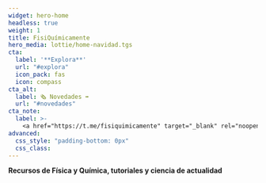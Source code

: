 ```yaml
---
widget: hero-home
headless: true
weight: 1
title: FisiQuímicamente
hero_media: lottie/home-navidad.tgs
cta:
  label: '**Explora**'
  url: "#explora"
  icon_pack: fas
  icon: compass
cta_alt:
  label: 🗞️ Novedades ➡️
  url: "#novedades"
cta_note:
  label: >-
    <a href="https://t.me/fisiquimicamente" target="_blank" rel="noopener"><i class="fab fa-telegram mr-1"></i>**Suscríbete** al **canal** de **Telegram**</a>, al <a href="https://www.getrevue.co/profile/fisiquimicamente" target="_blank" rel="noopener"><i class="fas fa-newspaper mr-1"></i>**boletín** de **noticias**</a> o al canal <a href="https://fisiquimicamente.com/index.xml" target="_blank" rel="noopener"><i class="fas fa-rss mr-1"></i>**RSS**</a> si no quieres perderte ninguna actualización.<br><a href="https://discord.gg/kJqPqTJ" target="_blank" rel="noopener"><i class="fab fa-discord mr-1"></i>**Únete** al **servidor** de **Discord**</a> para participar activamente en la web, comentando, dando tu opinión, realizando peticiones, sugerencias...
advanced:
  css_style: "padding-bottom: 0px"
  css_class: 
---
```


**Recursos de Física y Química, tutoriales y ciencia de actualidad**